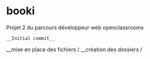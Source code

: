 # booki
Projet 2 du parcours développeur web openclassrooms

    __Initial commit__
__mise en place des fichiers /
__création des dossiers /

